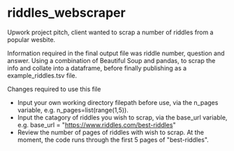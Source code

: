 # riddles_webscraper
Upwork project pitch, client wanted to scrap a number of riddles from a popular wesbite.

Information required in the final output file was riddle number, question and answer.
Using a combination of Beautiful Soup and pandas, to scrap the info and collate into a dataframe, before finally publishing as a example_riddles.tsv file.

Changes required to use this file
- Input your own working directory filepath before use, via the n_pages variable, e.g. n_pages=list(range(1,5)).
- Input the catagory of riddles you wish to scrap, via the base_url variable, e.g. base_url = "https://www.riddles.com/best-riddles"
- Review the number of pages of riddles with wish to scrap. At the moment, the code runs through the first 5 pages of "best-riddles".
